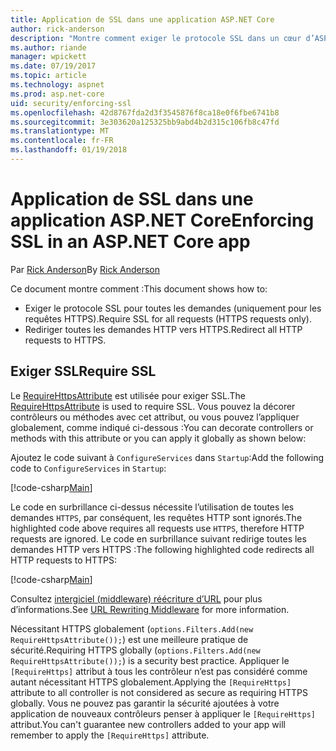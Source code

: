 ```yaml
---
title: Application de SSL dans une application ASP.NET Core
author: rick-anderson
description: "Montre comment exiger le protocole SSL dans un cœur d’ASP.NET web app"
ms.author: riande
manager: wpickett
ms.date: 07/19/2017
ms.topic: article
ms.technology: aspnet
ms.prod: asp.net-core
uid: security/enforcing-ssl
ms.openlocfilehash: 42d8767fda2d3f3545876f8ca18e0f6fbe6741b8
ms.sourcegitcommit: 3e303620a125325bb9abd4b2d315c106fb8c47fd
ms.translationtype: MT
ms.contentlocale: fr-FR
ms.lasthandoff: 01/19/2018
---
```

# <a name="enforcing-ssl-in-an-aspnet-core-app"></a><span data-ttu-id="23149-103">Application de SSL dans une application ASP.NET Core</span><span class="sxs-lookup"><span data-stu-id="23149-103">Enforcing SSL in an ASP.NET Core app</span></span>

<span data-ttu-id="23149-104">Par [Rick Anderson](https://twitter.com/RickAndMSFT)</span><span class="sxs-lookup"><span data-stu-id="23149-104">By [Rick Anderson](https://twitter.com/RickAndMSFT)</span></span>

<span data-ttu-id="23149-105">Ce document montre comment :</span><span class="sxs-lookup"><span data-stu-id="23149-105">This document shows how to:</span></span>

- <span data-ttu-id="23149-106">Exiger le protocole SSL pour toutes les demandes (uniquement pour les requêtes HTTPS).</span><span class="sxs-lookup"><span data-stu-id="23149-106">Require SSL for all requests (HTTPS requests only).</span></span>
- <span data-ttu-id="23149-107">Rediriger toutes les demandes HTTP vers HTTPS.</span><span class="sxs-lookup"><span data-stu-id="23149-107">Redirect all HTTP requests to HTTPS.</span></span>

## <a name="require-ssl"></a><span data-ttu-id="23149-108">Exiger SSL</span><span class="sxs-lookup"><span data-stu-id="23149-108">Require SSL</span></span>

<span data-ttu-id="23149-109">Le [RequireHttpsAttribute](https://docs.microsoft.com/aspnet/core/api/microsoft.aspnetcore.mvc.requirehttpsattribute) est utilisée pour exiger SSL.</span><span class="sxs-lookup"><span data-stu-id="23149-109">The [RequireHttpsAttribute](https://docs.microsoft.com/aspnet/core/api/microsoft.aspnetcore.mvc.requirehttpsattribute) is used to require SSL.</span></span> <span data-ttu-id="23149-110">Vous pouvez la décorer contrôleurs ou méthodes avec cet attribut, ou vous pouvez l’appliquer globalement, comme indiqué ci-dessous :</span><span class="sxs-lookup"><span data-stu-id="23149-110">You can decorate controllers or methods with this attribute or you can apply it globally as shown below:</span></span>

<span data-ttu-id="23149-111">Ajoutez le code suivant à `ConfigureServices` dans `Startup`:</span><span class="sxs-lookup"><span data-stu-id="23149-111">Add the following code to `ConfigureServices` in `Startup`:</span></span>

[!code-csharp[Main](authentication/accconfirm/sample/WebApp1/Startup.cs?name=snippet2&highlight=4-)]

<span data-ttu-id="23149-112">Le code en surbrillance ci-dessus nécessite l’utilisation de toutes les demandes `HTTPS`, par conséquent, les requêtes HTTP sont ignorés.</span><span class="sxs-lookup"><span data-stu-id="23149-112">The highlighted code above requires all requests use `HTTPS`, therefore HTTP requests are ignored.</span></span> <span data-ttu-id="23149-113">Le code en surbrillance suivant redirige toutes les demandes HTTP vers HTTPS :</span><span class="sxs-lookup"><span data-stu-id="23149-113">The following highlighted code redirects all HTTP requests to HTTPS:</span></span>

[!code-csharp[Main](authentication/accconfirm/sample/WebApp1/Startup.cs?name=snippet_AddRedirectToHttps&highlight=7-)]

<span data-ttu-id="23149-114">Consultez [intergiciel (middleware) réécriture d’URL](xref:fundamentals/url-rewriting) pour plus d’informations.</span><span class="sxs-lookup"><span data-stu-id="23149-114">See [URL Rewriting Middleware](xref:fundamentals/url-rewriting) for more information.</span></span>

<span data-ttu-id="23149-115">Nécessitant HTTPS globalement (`options.Filters.Add(new RequireHttpsAttribute());`) est une meilleure pratique de sécurité.</span><span class="sxs-lookup"><span data-stu-id="23149-115">Requiring HTTPS globally (`options.Filters.Add(new RequireHttpsAttribute());`) is a security best practice.</span></span> <span data-ttu-id="23149-116">Appliquer le `[RequireHttps]` attribut à tous les contrôleur n’est pas considéré comme autant nécessitant HTTPS globalement.</span><span class="sxs-lookup"><span data-stu-id="23149-116">Applying the `[RequireHttps]` attribute to all controller is not considered as secure as requiring HTTPS globally.</span></span> <span data-ttu-id="23149-117">Vous ne pouvez pas garantir la sécurité ajoutées à votre application de nouveaux contrôleurs penser à appliquer le `[RequireHttps]` attribut.</span><span class="sxs-lookup"><span data-stu-id="23149-117">You can't guarantee new controllers added to your app will remember to apply the `[RequireHttps]` attribute.</span></span>
